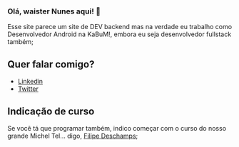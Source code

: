 ### Olá, waister Nunes aqui! 👋

Esse site parece um site de DEV backend mas na verdade eu trabalho como Desenvolvedor Android na KaBuM!, embora eu seja desenvolvedor fullstack também;

## Quer falar comigo?
- [Linkedin](https://www.linkedin.com/in/waister/)
- [Twitter](https://twitter.com/waister)

## Indicação de curso
Se você tá que programar também, indico começar com o curso do nosso grande Michel Tel... digo, [Filipe Deschamps](https://curso.dev/);
